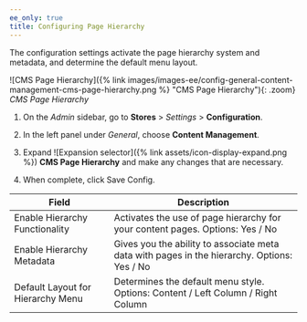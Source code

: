 ```yaml
---
ee_only: true
title: Configuring Page Hierarchy
---
```


The configuration settings activate the page hierarchy system and metadata, and determine the default menu layout.

![CMS Page Hierarchy]({% link images/images-ee/config-general-content-management-cms-page-hierarchy.png %} "CMS Page Hierarchy"){: .zoom}
_CMS Page Hierarchy_

1. On the _Admin_ sidebar, go to **Stores** > _Settings_ > **Configuration**.

1. In the left panel under _General_, choose **Content Management**.

1. Expand ![Expansion selector]({% link assets/icon-display-expand.png %}) **CMS Page Hierarchy**  and make any changes that are necessary.

1. When complete, click <span class="btn">Save Config</span>.

|Field|Description|
|--- |--- |
|Enable Hierarchy Functionality|Activates the use of page hierarchy for your content pages. Options: Yes / No|
|Enable Hierarchy Metadata|Gives you the ability to associate meta data with pages in the hierarchy. Options: Yes / No|
|Default Layout for Hierarchy Menu|Determines the default menu style. Options: Content / Left Column / Right Column|
